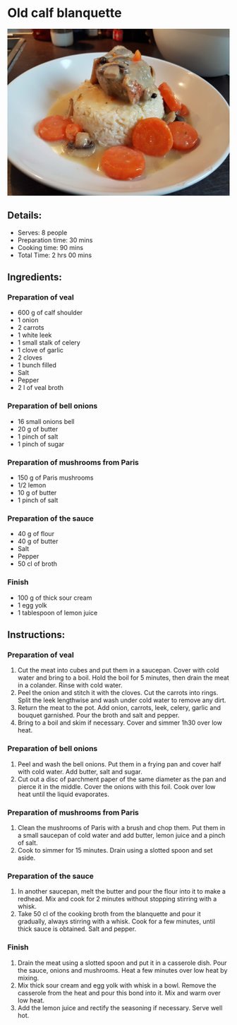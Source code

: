 # Old calf blanquette

![Old calf blanquette](https://github.com/anamorph/recettes/blob/master/photos/fr-plat-blanquette_de_veau_a_l_ancienne-01.jpg?raw=true)

## Details:
* Serves: 8 people
* Preparation time: 30 mins
* Cooking time: 90 mins
* Total Time: 2 hrs 00 mins

## Ingredients:
### Preparation of veal
* 600 g of calf shoulder
* 1 onion
* 2 carrots
* 1 white leek
* 1 small stalk of celery
* 1 clove of garlic
* 2 cloves
* 1 bunch filled
* Salt
* Pepper
* 2 l of veal broth

### Preparation of bell onions
* 16 small onions bell
* 20 g of butter
* 1 pinch of salt
* 1 pinch of sugar

### Preparation of mushrooms from Paris
* 150 g of Paris mushrooms
* 1/2 lemon
* 10 g of butter
* 1 pinch of salt

### Preparation of the sauce
* 40 g of flour
* 40 g of butter
* Salt
* Pepper
* 50 cl of broth

### Finish
* 100 g of thick sour cream
* 1 egg yolk
* 1 tablespoon of lemon juice

## Instructions:
### Preparation of veal
 1. Cut the meat into cubes and put them in a saucepan. Cover with cold water and bring to a boil. Hold the boil for 5 minutes, then drain the meat in a colander. Rinse with cold water.
 1. Peel the onion and stitch it with the cloves. Cut the carrots into rings. Split the leek lengthwise and wash under cold water to remove any dirt.
 1. Return the meat to the pot. Add onion, carrots, leek, celery, garlic and bouquet garnished. Pour the broth and salt and pepper.
 1. Bring to a boil and skim if necessary. Cover and simmer 1h30 over low heat.

### Preparation of bell onions
 1. Peel and wash the bell onions. Put them in a frying pan and cover half with cold water. Add butter, salt and sugar.
 1. Cut out a disc of parchment paper of the same diameter as the pan and pierce it in the middle. Cover the onions with this foil. Cook over low heat until the liquid evaporates.

### Preparation of mushrooms from Paris
 1. Clean the mushrooms of Paris with a brush and chop them. Put them in a small saucepan of cold water and add butter, lemon juice and a pinch of salt.
 1. Cook to simmer for 15 minutes. Drain using a slotted spoon and set aside.

### Preparation of the sauce
 1. In another saucepan, melt the butter and pour the flour into it to make a redhead. Mix and cook for 2 minutes without stopping stirring with a whisk.
 1. Take 50 cl of the cooking broth from the blanquette and pour it gradually, always stirring with a whisk. Cook for a few minutes, until thick sauce is obtained. Salt and pepper.

### Finish

 1. Drain the meat using a slotted spoon and put it in a casserole dish. Pour the sauce, onions and mushrooms. Heat a few minutes over low heat by mixing.
 1. Mix thick sour cream and egg yolk with whisk in a bowl. Remove the casserole from the heat and pour this bond into it. Mix and warm over low heat.
 1. Add the lemon juice and rectify the seasoning if necessary. Serve well hot.